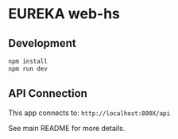 # EUREKA web-hs

## Development

```bash
npm install
npm run dev
```

## API Connection

This app connects to: `http://localhost:800X/api`

See main README for more details.
